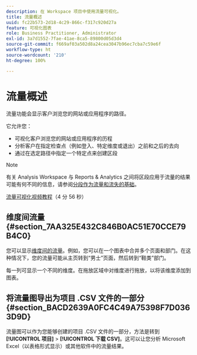```yaml
---
description: 在 Workspace 项目中使用流量可视化。
title: 流量概述
uuid: fc22b573-2d18-4c29-866c-f317c920d27a
feature: 可视化图表
role: Business Practitioner, Administrator
exl-id: 3a7d1552-7fae-41ae-8ca5-89800d05d3d4
source-git-commit: f669af03a502d8a24cea3047b96ec7cba7c59e6f
workflow-type: ht
source-wordcount: '210'
ht-degree: 100%

---
```


# 流量概述

流量功能会显示客户浏览您的网站或应用程序的路径。

它允许您：

* 可视化客户浏览您的网站或应用程序的历程
* 分析客户在指定检查点（例如登入、特定维度或退出）之前和之后的去向
* 通过在选定路径中指定一个特定点来创建区段

>[!NOTE]
>
>有关 Analysis Workspace 与 Reports &amp; Analytics 之间将区段应用于流量的结果可能有何不同的信息，请参阅[分段作为流量和流失的基础](/help/analyze/analysis-workspace/visualizations/fallout/fallout-flow.md)。

[流量可视化视频教程](https://experienceleague.adobe.com/docs/analytics-learn/tutorials/analysis-workspace/analyzing-customer-journeys/flow-visualization.html?lang=zh-Hans)（4 分 56 秒）

## 维度间流量 {#section_7AA325E432C846B0AC51E70CCE79B4C0}

您可以显示[维度间的流量](/help/analyze/analysis-workspace/visualizations/c-flow/multi-dimensional-flow.md)。例如，您可以在一个图表中合并多个页面和部门。在这种情况下，您的流量可能从主页转到“男士”页面，然后转到“鞋类”部门。

每一列可显示一个不同的维度。在拖放区域中对维度进行拖放，以将该维度添加到图表。

## 将流量图导出为项目 .CSV 文件的一部分 {#section_BACD2639A0FC4C49A75398F7D0363D9D}

流量图可以作为您能够创建的项目 .CSV 文件的一部分，方法是转到&#x200B;**[!UICONTROL 项目]** > **[!UICONTROL 下载 CSV]**。这可以让您分析 Microsoft Excel（以表格形式显示）或其他软件中的流量结果。
